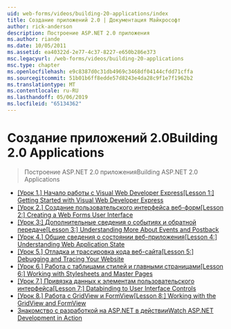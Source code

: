 ```yaml
---
uid: web-forms/videos/building-20-applications/index
title: Создание приложений 2.0 | Документация Майкрософт
author: rick-anderson
description: Построение ASP.NET 2.0 приложения
ms.author: riande
ms.date: 10/05/2011
ms.assetid: ea40322d-2e77-4c37-8227-e650b286e373
msc.legacyurl: /web-forms/videos/building-20-applications
msc.type: chapter
ms.openlocfilehash: e9c8387d0c31db4969c3468df04144cfdd71cffa
ms.sourcegitcommit: 51b01b6ff8edde57d8243e4da28c9f1e7f1962b2
ms.translationtype: MT
ms.contentlocale: ru-RU
ms.lasthandoff: 05/06/2019
ms.locfileid: "65134362"
---
```

# <a name="building-20-applications"></a><span data-ttu-id="a8475-103">Создание приложений 2.0</span><span class="sxs-lookup"><span data-stu-id="a8475-103">Building 2.0 Applications</span></span>

> <span data-ttu-id="a8475-104">Построение ASP.NET 2.0 приложения</span><span class="sxs-lookup"><span data-stu-id="a8475-104">Building ASP.NET 2.0 Applications</span></span>

- <span data-ttu-id="a8475-105">[[Урок 1.] Начало работы с Visual Web Developer Express](lesson-1-getting-started-with-visual-web-developer-express.md)</span><span class="sxs-lookup"><span data-stu-id="a8475-105">[[Lesson 1:] Getting Started with Visual Web Developer Express](lesson-1-getting-started-with-visual-web-developer-express.md)</span></span>
- <span data-ttu-id="a8475-106">[[Урок 2.] Создание пользовательского интерфейса веб-форм](lesson-2-creating-a-web-forms-user-interface.md)</span><span class="sxs-lookup"><span data-stu-id="a8475-106">[[Lesson 2:] Creating a Web Forms User Interface](lesson-2-creating-a-web-forms-user-interface.md)</span></span>
- <span data-ttu-id="a8475-107">[[Урок 3:] Дополнительные сведения о событиях и обратной передаче](lesson-3-understanding-more-about-events-and-postback.md)</span><span class="sxs-lookup"><span data-stu-id="a8475-107">[[Lesson 3:] Understanding More About Events and Postback](lesson-3-understanding-more-about-events-and-postback.md)</span></span>
- <span data-ttu-id="a8475-108">[[Урок 4.] Общие сведения о состоянии веб-приложения](lesson-4-understanding-web-application-state.md)</span><span class="sxs-lookup"><span data-stu-id="a8475-108">[[Lesson 4:] Understanding Web Application State](lesson-4-understanding-web-application-state.md)</span></span>
- <span data-ttu-id="a8475-109">[[Урок 5.] Отладка и трассировка кода веб-сайта](lesson-5-debugging-and-tracing-your-website.md)</span><span class="sxs-lookup"><span data-stu-id="a8475-109">[[Lesson 5:] Debugging and Tracing Your Website](lesson-5-debugging-and-tracing-your-website.md)</span></span>
- <span data-ttu-id="a8475-110">[[Урок 6.] Работа с таблицами стилей и главными страницами](lesson-6-working-with-stylesheets-and-master-pages.md)</span><span class="sxs-lookup"><span data-stu-id="a8475-110">[[Lesson 6:] Working with Stylesheets and Master Pages](lesson-6-working-with-stylesheets-and-master-pages.md)</span></span>
- <span data-ttu-id="a8475-111">[[Урок 7.] Привязка данных к элементам пользовательского интерфейса](lesson-7-databinding-to-user-interface-controls.md)</span><span class="sxs-lookup"><span data-stu-id="a8475-111">[[Lesson 7:] Databinding to User Interface Controls](lesson-7-databinding-to-user-interface-controls.md)</span></span>
- <span data-ttu-id="a8475-112">[[Урок 8.] Работа с GridView и FormView](lesson-8-working-with-the-gridview-and-formview.md)</span><span class="sxs-lookup"><span data-stu-id="a8475-112">[[Lesson 8:] Working with the GridView and FormView](lesson-8-working-with-the-gridview-and-formview.md)</span></span>
- [<span data-ttu-id="a8475-113">Знакомство с разработкой на ASP.NET в действии</span><span class="sxs-lookup"><span data-stu-id="a8475-113">Watch ASP.NET Development in Action</span></span>](watch-aspnet-development-in-action.md)
